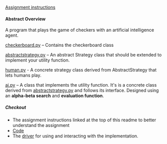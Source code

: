 [Assignment instructions](A03.pdf)

#### Abstract Overview

A program that plays the game of checkers with an artificial intelligence agent.

[checkerboard.py](checkers/basicsearch_lib/checkerboard.py) – Contains the checkerboard class

[abstractstrategy.py](checkers/basicsearch_lib/abstract.py) – An abstract Strategy class that should be extended to implement your utility function.

[human.py](checkers/basicsearch_lib/human.py)  - A concrete strategy class derived from AbstractStrategy that lets humans play.

[ai.py](checkers/basicsearch_lib/ai.py) – A class that implements the utility function. It's is a concrete class derived from [abstractstrategy.py](checkers/basicsearch_lib/abstract.py) and follows its interface. Designed using an **alpha-beta search** and **evaluation function**.

##### Checkout
- The assignment instructions linked at the top of this readme to better understand the assignment
- [Code](.)
- The [driver](checkers/basicsearch_lib/checkers.py) for using and interacting with the implementation. 



